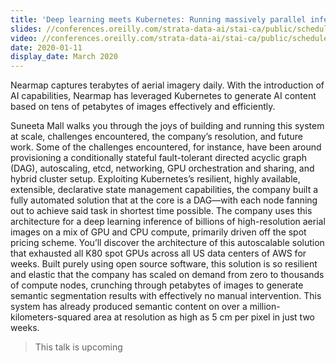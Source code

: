 ```yaml
---
title: 'Deep learning meets Kubernetes: Running massively parallel inference pipelines efficiently'
slides: //conferences.oreilly.com/strata-data-ai/stai-ca/public/schedule/detail/80190
video: //conferences.oreilly.com/strata-data-ai/stai-ca/public/schedule/detail/80190
date: 2020-01-11
display_date: March 2020
---
```


Nearmap captures terabytes of aerial imagery daily. With the introduction of AI capabilities, Nearmap has leveraged Kubernetes to generate AI content based on tens of petabytes of images effectively and efficiently. 

Suneeta Mall walks you through the joys of building and running this system at scale, challenges encountered, the company’s resolution, and future work. Some of the challenges encountered, for instance, have been around provisioning a conditionally stateful fault-tolerant directed acyclic graph (DAG), autoscaling, etcd, networking, GPU orchestration and sharing, and hybrid cluster setup.
Exploiting Kubernetes’s resilient, highly available, extensible, declarative state management capabilities, the company built a fully automated solution that at the core is a DAG—with each node fanning out to achieve said task in shortest time possible. The company uses this architecture for a deep learning inference of billions of high-resolution aerial images on a mix of GPU and CPU compute, primarily driven off the spot pricing scheme. You’ll discover the architecture of this autoscalable solution that exhausted all K80 spot GPUs across all US data centers of AWS for weeks.
Built purely using open source software, this solution is so resilient and elastic that the company has scaled on demand from zero to thousands of compute nodes, crunching through petabytes of images to generate semantic segmentation results with effectively no manual intervention. This system has already produced semantic content on over a million-kilometers-squared area at resolution as high as 5 cm per pixel in just two weeks.

> This talk is upcoming